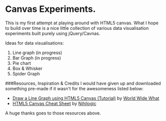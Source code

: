 # Canvas Experiments.

This is my first attempt at playing around with HTML5 canvas. What I hope to build over time is a nice little collection of various data visualisation experiments built purely using jQuery/Cavnas.

Ideas for data visualisations:

  1. Line graph (in progress)
  2. Bar Graph (in progress)
  3. Pie chart
  4. Box & Whisker
  5. Spider Graph


###Resources, Inspiration & Credits
I would have given up and downloaded something pre-made if it wasn't for the awesomeness listed below:

  - [Draw a Line Graph using HTML5 Canvas (Tutorial)][1] by [World Wide What][2]
  - [HTML5 Canvas Cheat Sheet][3] by [Nihilogic][4]
  
A huge thanks goes to those resources above.


[1]:http://www.worldwidewhat.net/2011/06/draw-a-line-graph-using-html5-canvas/
[2]:http://www.worldwidewhat.net/
[3]:http://www.nihilogic.dk/labs/canvas_sheet/HTML5_Canvas_Cheat_Sheet.pdf
[4]:http://www.nihilogic.dk/